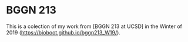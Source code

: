 # BGGN 213

This is a colection of my work from [BGGN 213 at UCSD] in the Winter of 2019 (https://bioboot.github.io/bggn213_W19/).
